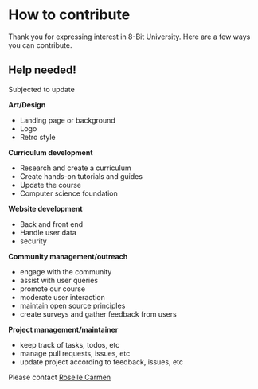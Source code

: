 # How to contribute
Thank you for expressing interest in 8-Bit University.
Here are a few ways you can contribute.

## Help needed!

Subjected to update

**Art/Design**
- Landing page or background
- Logo
- Retro style

**Curriculum development**
- Research and create a curriculum
- Create hands-on tutorials and guides
- Update the course
- Computer science foundation

 **Website development**
 - Back and front end
 - Handle user data
 - security

**Community management/outreach**
- engage with the community
- assist with user queries
- promote our course
- moderate user interaction
- maintain open source principles
- create surveys and gather feedback from users

**Project management/maintainer**
- keep track of tasks, todos, etc
- manage pull requests, issues, etc
- update project according to feedback, issues, etc

Please contact [Roselle Carmen](mailto:rosellecarmensg@gmail.com)
